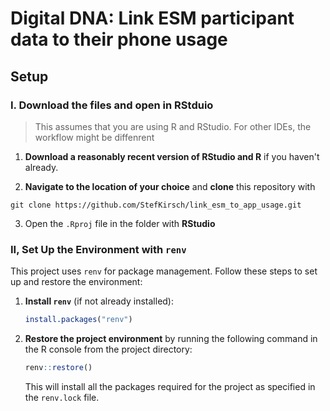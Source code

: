 # Digital DNA: Link ESM participant data to their phone usage

## Setup

### I. Download the files and open in RStduio

> This assumes that you are using R and RStudio. For other IDEs, the workflow might be diffenrent

1. **Download a reasonably recent version of RStudio and R** if you haven't already.

2. **Navigate to the location of your choice** and **clone** this repository with 

```
git clone https://github.com/StefKirsch/link_esm_to_app_usage.git
```

3. Open the `.Rproj` file in the folder with **RStudio**

### II, Set Up the Environment with `renv`

This project uses `renv` for package management. Follow these steps to set up and restore the environment:

1. **Install `renv`** (if not already installed):
   ```r
   install.packages("renv")
   ```

2. **Restore the project environment** by running the following command in the R console from the project directory:
   ```r
   renv::restore()
   ```

   This will install all the packages required for the project as specified in the `renv.lock` file.
